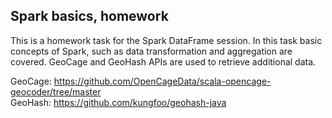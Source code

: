 ## Spark basics, homework
This is a homework task for the Spark DataFrame session. In this task basic concepts of Spark, such as data transformation and aggregation are covered. 
GeoCage and GeoHash APIs are used to retrieve additional data. 

GeoCage: https://github.com/OpenCageData/scala-opencage-geocoder/tree/master</br>
GeoHash: https://github.com/kungfoo/geohash-java
